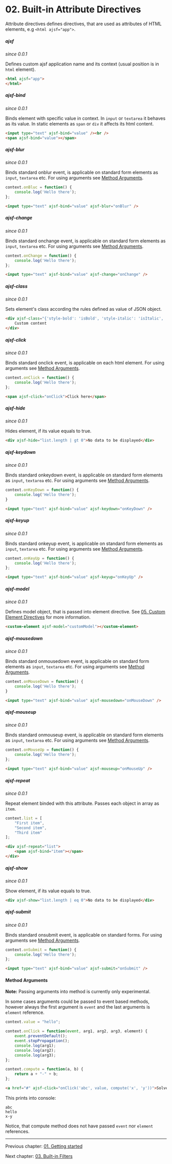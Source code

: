 # 02. Built-in Attribute Directives

Attribute directives defines directives, that are used as attributes of HTML elements, e.g `<html ajsf="app">`.

##### ajsf
_since 0.0.1_

Defines custom ajsf application name and its context (usual position is in `html` element).

```html
<html ajsf="app">
</html>
```

##### ajsf-bind
_since 0.0.1_

Binds element with specific value in context. In `input` or `textarea` it behaves as its value. In static elements as `span` or `div` it affects its html content.

```html
<input type="text" ajsf-bind="value" /><br />
<span ajsf-bind="value"></span>
```

##### ajsf-blur
_since 0.0.1_

Binds standard onblur event, is applicable on standard form elements as `input`, `textarea` etc. For using arguments see [Method Arguments](#method-arguments).

```javascript
context.onBluc = function() {
	console.log('Hello there');
};
```

```html
<input type="text" ajsf-bind="value" ajsf-blur="onBlur" />
```

##### ajsf-change
_since 0.0.1_

Binds standard onchange event, is applicable on standard form elements as `input`, `textarea` etc. For using arguments see [Method Arguments](#method-arguments).

```javascript
context.onChange = function() {
	console.log('Hello there');
};
```

```html
<input type="text" ajsf-bind="value" ajsf-change="onChange" />
```

##### ajsf-class
_since 0.0.1_

Sets element's class according the rules defined as value of JSON object.

```html
<div ajsf-class="{'style-bold': 'isBold', 'style-italic': 'isItalic', 'style-stroke': 'list.length | eg 0'}">
	Custom content
</div>
```

##### ajsf-click
_since 0.0.1_

Binds standard onclick event, is applicable on each html element. For using arguments see [Method Arguments](#method-arguments).

```javascript
context.onClick = function() {
	console.log('Hello there');
};
```

```html
<span ajsf-click="onClick">Click here</span>
```

##### ajsf-hide
_since 0.0.1_

Hides element, if its value equals to true.

```html
<div ajsf-hide="list.length | gt 0">No data to be displayed</div>
```

##### ajsf-keydown
_since 0.0.1_

Binds standard onkeydown event, is applicable on standard form elements as `input`, `textarea` etc. For using arguments see [Method Arguments](#method-arguments).

```javascript
context.onKeyDown = function() {
	console.log('Hello there');
}
```

```html
<input type="text" ajsf-bind="value" ajsf-keydown="onKeyDown" />
```

##### ajsf-keyup
_since 0.0.1_

Binds standard onkeyup event, is applicable on standard form elements as `input`, `textarea` etc. For using arguments see [Method Arguments](#method-arguments).

```javascript
context.onKeyUp = function() {
	console.log('Hello there');
};
```

```html
<input type="text" ajsf-bind="value" ajsf-keyup="onKeyUp" />
```

##### ajsf-model
_since 0.0.1_

Defines model object, that is passed into element directive. See [05. Custom Element Directives](05.custom-element-directives.md) for more information.

```html
<custom-element ajsf-model="customModel"></custom-element>
```

##### ajsf-mousedown
_since 0.0.1_

Binds standard onmousedown event, is applicable on standard form elements as `input`, `textarea` etc. For using arguments see [Method Arguments](#method-arguments).

```javascript
context.onMouseDown = function() {
	console.log('Hello there');
}
```

```html
<input type="text" ajsf-bind="value" ajsf-mousedown="onMouseDown" />
```

##### ajsf-mouseup
_since 0.0.1_

Binds standard onmouseup event, is applicable on standard form elements as `input`, `textarea` etc. For using arguments see [Method Arguments](#method-arguments).

```javascript
context.onMouseUp = function() {
	console.log('Hello there');
};
```

```html
<input type="text" ajsf-bind="value" ajsf-mouseup="onMouseUp" />
```

##### ajsf-repeat
_since 0.0.1_

Repeat element binded with this attribute. Passes each object in array as `item`.

```javascript
context.list = [
	"First item",
	"Second item",
	"Third item"
];
```

```html
<div ajsf-repeat="list">
	<span ajsf-bind="item"></span>
</div>
```

##### ajsf-show
_since 0.0.1_

Show element, if its value equals to true.

```html
<div ajsf-show="list.length | eq 0">No data to be displayed</div>
```

##### ajsf-submit
_since 0.0.1_

Binds standard onsubmit event, is applicable on standard forms. For using arguments see [Method Arguments](#method-arguments).

```javascript
context.onSubmit = function() {
	console.log('Hello there');
};
```

```html
<input type="text" ajsf-bind="value" ajsf-submit="onSubmit" />
```

#### Method Arguments
**Note:** Passing arguments into method is currently only experimental.

In some cases arguments could be passed to event based methods, however always the first argument is `event` and the last arguments is `element` reference.

```javascript
context.value = "hello";

context.onClick = function(event, arg1, arg2, arg3, element) {
	event.preventDefault();
	event.stopPropagation();
	console.log(arg1);
	console.log(arg2);
	console.log(arg3);
};

context.compute = function(a, b) {
	return a + "-" + b;
};
```

```html
<a href="#" ajsf-click="onClick('abc', value, compute('x', 'y'))">Solve</a>
```

This prints into console:
```
abc
hello
x-y
```

Notice, that compute method does not have passed `event` nor `element` references.

---

Previous chapter: [01. Getting started](01.getting-started.md)

Next chapter: [03. Built-in Filters](03.builtin-filters.md)
